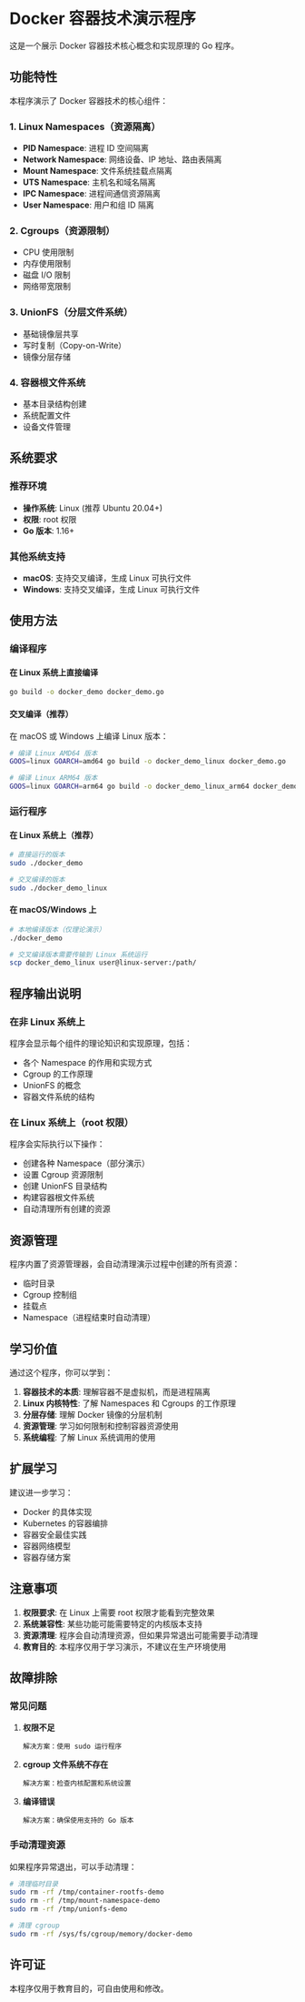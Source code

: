 # Docker 容器技术演示程序

这是一个展示 Docker 容器技术核心概念和实现原理的 Go 程序。

## 功能特性

本程序演示了 Docker 容器技术的核心组件：

### 1. Linux Namespaces（资源隔离）
- **PID Namespace**: 进程 ID 空间隔离
- **Network Namespace**: 网络设备、IP 地址、路由表隔离
- **Mount Namespace**: 文件系统挂载点隔离
- **UTS Namespace**: 主机名和域名隔离
- **IPC Namespace**: 进程间通信资源隔离
- **User Namespace**: 用户和组 ID 隔离

### 2. Cgroups（资源限制）
- CPU 使用限制
- 内存使用限制
- 磁盘 I/O 限制
- 网络带宽限制

### 3. UnionFS（分层文件系统）
- 基础镜像层共享
- 写时复制（Copy-on-Write）
- 镜像分层存储

### 4. 容器根文件系统
- 基本目录结构创建
- 系统配置文件
- 设备文件管理

## 系统要求

### 推荐环境
- **操作系统**: Linux (推荐 Ubuntu 20.04+)
- **权限**: root 权限
- **Go 版本**: 1.16+

### 其他系统支持
- **macOS**: 支持交叉编译，生成 Linux 可执行文件
- **Windows**: 支持交叉编译，生成 Linux 可执行文件

## 使用方法

### 编译程序

#### 在 Linux 系统上直接编译
```bash
go build -o docker_demo docker_demo.go
```

#### 交叉编译（推荐）
在 macOS 或 Windows 上编译 Linux 版本：
```bash
# 编译 Linux AMD64 版本
GOOS=linux GOARCH=amd64 go build -o docker_demo_linux docker_demo.go

# 编译 Linux ARM64 版本
GOOS=linux GOARCH=arm64 go build -o docker_demo_linux_arm64 docker_demo.go
```

### 运行程序

#### 在 Linux 系统上（推荐）
```bash
# 直接运行的版本
sudo ./docker_demo

# 交叉编译的版本
sudo ./docker_demo_linux
```

#### 在 macOS/Windows 上
```bash
# 本地编译版本（仅理论演示）
./docker_demo

# 交叉编译版本需要传输到 Linux 系统运行
scp docker_demo_linux user@linux-server:/path/
```

## 程序输出说明

### 在非 Linux 系统上
程序会显示每个组件的理论知识和实现原理，包括：
- 各个 Namespace 的作用和实现方式
- Cgroup 的工作原理
- UnionFS 的概念
- 容器文件系统的结构

### 在 Linux 系统上（root 权限）
程序会实际执行以下操作：
- 创建各种 Namespace（部分演示）
- 设置 Cgroup 资源限制
- 创建 UnionFS 目录结构
- 构建容器根文件系统
- 自动清理所有创建的资源

## 资源管理

程序内置了资源管理器，会自动清理演示过程中创建的所有资源：
- 临时目录
- Cgroup 控制组
- 挂载点
- Namespace（进程结束时自动清理）

## 学习价值

通过这个程序，你可以学到：

1. **容器技术的本质**: 理解容器不是虚拟机，而是进程隔离
2. **Linux 内核特性**: 了解 Namespaces 和 Cgroups 的工作原理
3. **分层存储**: 理解 Docker 镜像的分层机制
4. **资源管理**: 学习如何限制和控制容器资源使用
5. **系统编程**: 了解 Linux 系统调用的使用

## 扩展学习

建议进一步学习：
- Docker 的具体实现
- Kubernetes 的容器编排
- 容器安全最佳实践
- 容器网络模型
- 容器存储方案

## 注意事项

1. **权限要求**: 在 Linux 上需要 root 权限才能看到完整效果
2. **系统兼容性**: 某些功能可能需要特定的内核版本支持
3. **资源清理**: 程序会自动清理资源，但如果异常退出可能需要手动清理
4. **教育目的**: 本程序仅用于学习演示，不建议在生产环境使用

## 故障排除

### 常见问题

1. **权限不足**
   ```
   解决方案：使用 sudo 运行程序
   ```

2. **cgroup 文件系统不存在**
   ```
   解决方案：检查内核配置和系统设置
   ```

3. **编译错误**
   ```
   解决方案：确保使用支持的 Go 版本
   ```

### 手动清理资源
如果程序异常退出，可以手动清理：
```bash
# 清理临时目录
sudo rm -rf /tmp/container-rootfs-demo
sudo rm -rf /tmp/mount-namespace-demo
sudo rm -rf /tmp/unionfs-demo

# 清理 cgroup
sudo rm -rf /sys/fs/cgroup/memory/docker-demo
```

## 许可证

本程序仅用于教育目的，可自由使用和修改。
